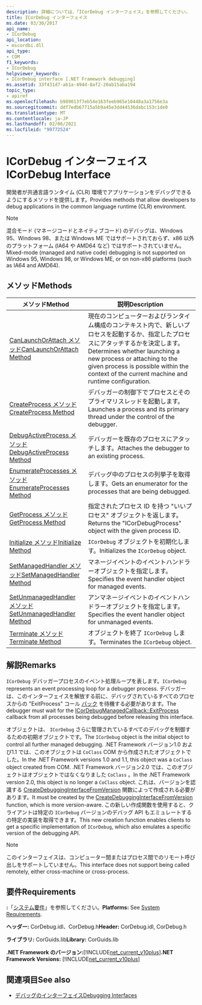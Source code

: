 ```yaml
---
description: 詳細については、「ICorDebug インターフェイス」を参照してください。
title: ICorDebug インターフェイス
ms.date: 03/30/2017
api_name:
- ICorDebug
api_location:
- mscordbi.dll
api_type:
- COM
f1_keywords:
- ICorDebug
helpviewer_keywords:
- ICorDebug interface [.NET Framework debugging]
ms.assetid: 33f431d7-ab1a-494d-8af2-20ab15aba194
topic_type:
- apiref
ms.openlocfilehash: b989013f7eb54e163feeb965e10448a3a1756e3a
ms.sourcegitcommit: ddf7edb67715a5b9a45e3dd44536dabc153c1de0
ms.translationtype: MT
ms.contentlocale: ja-JP
ms.lasthandoff: 02/06/2021
ms.locfileid: "99772524"
---
```

# <a name="icordebug-interface"></a><span data-ttu-id="a7486-103">ICorDebug インターフェイス</span><span class="sxs-lookup"><span data-stu-id="a7486-103">ICorDebug Interface</span></span>

<span data-ttu-id="a7486-104">開発者が共通言語ランタイム (CLR) 環境でアプリケーションをデバッグできるようにするメソッドを提供します。</span><span class="sxs-lookup"><span data-stu-id="a7486-104">Provides methods that allow developers to debug applications in the common language runtime (CLR) environment.</span></span>  
  
> [!NOTE]
> <span data-ttu-id="a7486-105">混合モード (マネージコードとネイティブコード) のデバッグは、Windows 95、Windows 98、または Windows ME ではサポートされておらず、x86 以外のプラットフォーム (IA64 や AMD64 など) ではサポートされていません。</span><span class="sxs-lookup"><span data-stu-id="a7486-105">Mixed-mode (managed and native code) debugging is not supported on Windows 95, Windows 98, or Windows ME, or on non-x86 platforms (such as IA64 and AMD64).</span></span>  
  
## <a name="methods"></a><span data-ttu-id="a7486-106">メソッド</span><span class="sxs-lookup"><span data-stu-id="a7486-106">Methods</span></span>  
  
|<span data-ttu-id="a7486-107">メソッド</span><span class="sxs-lookup"><span data-stu-id="a7486-107">Method</span></span>|<span data-ttu-id="a7486-108">説明</span><span class="sxs-lookup"><span data-stu-id="a7486-108">Description</span></span>|  
|------------|-----------------|  
|[<span data-ttu-id="a7486-109">CanLaunchOrAttach メソッド</span><span class="sxs-lookup"><span data-stu-id="a7486-109">CanLaunchOrAttach Method</span></span>](icordebug-canlaunchorattach-method.md)|<span data-ttu-id="a7486-110">現在のコンピューターおよびランタイム構成のコンテキスト内で、新しいプロセスを起動するか、指定したプロセスにアタッチするかを決定します。</span><span class="sxs-lookup"><span data-stu-id="a7486-110">Determines whether launching a new process or attaching to the given process is possible within the context of the current machine and runtime configuration.</span></span>|  
|[<span data-ttu-id="a7486-111">CreateProcess メソッド</span><span class="sxs-lookup"><span data-stu-id="a7486-111">CreateProcess Method</span></span>](icordebug-createprocess-method.md)|<span data-ttu-id="a7486-112">デバッガーの制御下でプロセスとそのプライマリスレッドを起動します。</span><span class="sxs-lookup"><span data-stu-id="a7486-112">Launches a process and its primary thread under the control of the debugger.</span></span>|  
|[<span data-ttu-id="a7486-113">DebugActiveProcess メソッド</span><span class="sxs-lookup"><span data-stu-id="a7486-113">DebugActiveProcess Method</span></span>](icordebug-debugactiveprocess-method.md)|<span data-ttu-id="a7486-114">デバッガーを既存のプロセスにアタッチします。</span><span class="sxs-lookup"><span data-stu-id="a7486-114">Attaches the debugger to an existing process.</span></span>|  
|[<span data-ttu-id="a7486-115">EnumerateProcesses メソッド</span><span class="sxs-lookup"><span data-stu-id="a7486-115">EnumerateProcesses Method</span></span>](icordebug-enumerateprocesses-method.md)|<span data-ttu-id="a7486-116">デバッグ中のプロセスの列挙子を取得します。</span><span class="sxs-lookup"><span data-stu-id="a7486-116">Gets an enumerator for the processes that are being debugged.</span></span>|  
|[<span data-ttu-id="a7486-117">GetProcess メソッド</span><span class="sxs-lookup"><span data-stu-id="a7486-117">GetProcess Method</span></span>](icordebug-getprocess-method.md)|<span data-ttu-id="a7486-118">指定されたプロセス ID を持つ "いいプロセス" オブジェクトを返します。</span><span class="sxs-lookup"><span data-stu-id="a7486-118">Returns the "ICorDebugProcess" object with the given process ID.</span></span>|  
|[<span data-ttu-id="a7486-119">Initialize メソッド</span><span class="sxs-lookup"><span data-stu-id="a7486-119">Initialize Method</span></span>](icordebug-initialize-method.md)|<span data-ttu-id="a7486-120">`ICorDebug` オブジェクトを初期化します。</span><span class="sxs-lookup"><span data-stu-id="a7486-120">Initializes the `ICorDebug` object.</span></span>|  
|[<span data-ttu-id="a7486-121">SetManagedHandler メソッド</span><span class="sxs-lookup"><span data-stu-id="a7486-121">SetManagedHandler Method</span></span>](icordebug-setmanagedhandler-method.md)|<span data-ttu-id="a7486-122">マネージイベントのイベントハンドラーオブジェクトを指定します。</span><span class="sxs-lookup"><span data-stu-id="a7486-122">Specifies the event handler object for managed events.</span></span>|  
|[<span data-ttu-id="a7486-123">SetUnmanagedHandler メソッド</span><span class="sxs-lookup"><span data-stu-id="a7486-123">SetUnmanagedHandler Method</span></span>](icordebug-setunmanagedhandler-method.md)|<span data-ttu-id="a7486-124">アンマネージイベントのイベントハンドラーオブジェクトを指定します。</span><span class="sxs-lookup"><span data-stu-id="a7486-124">Specifies the event handler object for unmanaged events.</span></span>|  
|[<span data-ttu-id="a7486-125">Terminate メソッド</span><span class="sxs-lookup"><span data-stu-id="a7486-125">Terminate Method</span></span>](icordebug-terminate-method.md)|<span data-ttu-id="a7486-126">オブジェクトを終了 `ICorDebug` します。</span><span class="sxs-lookup"><span data-stu-id="a7486-126">Terminates the `ICorDebug` object.</span></span>|  
  
## <a name="remarks"></a><span data-ttu-id="a7486-127">解説</span><span class="sxs-lookup"><span data-stu-id="a7486-127">Remarks</span></span>  

 <span data-ttu-id="a7486-128">`ICorDebug` デバッガープロセスのイベント処理ループを表します。</span><span class="sxs-lookup"><span data-stu-id="a7486-128">`ICorDebug` represents an event processing loop for a debugger process.</span></span> <span data-ttu-id="a7486-129">デバッガーは、このインターフェイスを解放する前に、デバッグされているすべてのプロセスからの "ExitProcess" コール [バック](icordebugmanagedcallback-exitprocess-method.md) を待機する必要があります。</span><span class="sxs-lookup"><span data-stu-id="a7486-129">The debugger must wait for the [ICorDebugManagedCallback::ExitProcess](icordebugmanagedcallback-exitprocess-method.md) callback from all processes being debugged before releasing this interface.</span></span>  
  
 <span data-ttu-id="a7486-130">オブジェクトは、 `ICorDebug` さらに管理されているすべてのデバッグを制御するための初期オブジェクトです。</span><span class="sxs-lookup"><span data-stu-id="a7486-130">The `ICorDebug` object is the initial object to control all further managed debugging.</span></span> <span data-ttu-id="a7486-131">.NET Framework バージョン1.0 および1.1 では、このオブジェクトは `CoClass` COM から作成されたオブジェクトでした。</span><span class="sxs-lookup"><span data-stu-id="a7486-131">In the .NET Framework versions 1.0 and 1.1, this object was a `CoClass` object created from COM.</span></span> <span data-ttu-id="a7486-132">.NET Framework バージョン2.0 では、このオブジェクトはオブジェクトではなくなりました `CoClass` 。</span><span class="sxs-lookup"><span data-stu-id="a7486-132">In the .NET Framework version 2.0, this object is no longer a `CoClass` object.</span></span> <span data-ttu-id="a7486-133">これは、バージョンを認識する [CreateDebuggingInterfaceFromVersion](../hosting/createdebugginginterfacefromversion-function.md) 関数によって作成される必要があります。</span><span class="sxs-lookup"><span data-stu-id="a7486-133">It must be created by the [CreateDebuggingInterfaceFromVersion](../hosting/createdebugginginterfacefromversion-function.md) function, which is more version-aware.</span></span> <span data-ttu-id="a7486-134">この新しい作成関数を使用すると、クライアントは特定の `ICorDebug` バージョンのデバッグ API もエミュレートするの特定の実装を取得できます。</span><span class="sxs-lookup"><span data-stu-id="a7486-134">This new creation function enables clients to get a specific implementation of `ICorDebug`, which also emulates a specific version of the debugging API.</span></span>  
  
> [!NOTE]
> <span data-ttu-id="a7486-135">このインターフェイスは、コンピューター間またはプロセス間でのリモート呼び出しをサポートしていません。</span><span class="sxs-lookup"><span data-stu-id="a7486-135">This interface does not support being called remotely, either cross-machine or cross-process.</span></span>  
  
## <a name="requirements"></a><span data-ttu-id="a7486-136">要件</span><span class="sxs-lookup"><span data-stu-id="a7486-136">Requirements</span></span>  

 <span data-ttu-id="a7486-137">**:**「[システム要件](../../get-started/system-requirements.md)」を参照してください。</span><span class="sxs-lookup"><span data-stu-id="a7486-137">**Platforms:** See [System Requirements](../../get-started/system-requirements.md).</span></span>  
  
 <span data-ttu-id="a7486-138">**ヘッダー:** CorDebug.idl、CorDebug.h</span><span class="sxs-lookup"><span data-stu-id="a7486-138">**Header:** CorDebug.idl, CorDebug.h</span></span>  
  
 <span data-ttu-id="a7486-139">**ライブラリ:** CorGuids.lib</span><span class="sxs-lookup"><span data-stu-id="a7486-139">**Library:** CorGuids.lib</span></span>  
  
 <span data-ttu-id="a7486-140">**.NET Framework のバージョン:**[!INCLUDE[net_current_v10plus](../../../../includes/net-current-v10plus-md.md)]</span><span class="sxs-lookup"><span data-stu-id="a7486-140">**.NET Framework Versions:** [!INCLUDE[net_current_v10plus](../../../../includes/net-current-v10plus-md.md)]</span></span>  
  
## <a name="see-also"></a><span data-ttu-id="a7486-141">関連項目</span><span class="sxs-lookup"><span data-stu-id="a7486-141">See also</span></span>

- [<span data-ttu-id="a7486-142">デバッグのインターフェイス</span><span class="sxs-lookup"><span data-stu-id="a7486-142">Debugging Interfaces</span></span>](debugging-interfaces.md)
